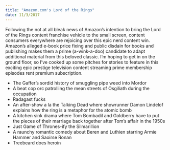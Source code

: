 ```yaml
---
title: "Amazon.com's Lord of the Rings"
date: 11/3/2017
---
```

Following the not at all bleak news of Amazon’s intention to bring the Lord of the Rings content franchise vehicle to the small screen, content consumers everywhere are rejoicing over this epic nerd content win. Amazon’s alleged e-book price fixing and public disdain for books and publishing makes them a prime (a-wink-a-doo) candidate to adapt additional material from this beloved classic. I’m hoping to get in on the ground floor, so I’ve cooked up some pitches for stories to feature in this exciting epic prestige television content streaming prime membership episodes rent premium subscription.

- The Gaffer’s sordid history of smuggling pipe weed into Mordor
- A beat cop orc patrolling the mean streets of Osgiliath during the occupation
- Radagast fucks
- An after-show a la the Talking Dead where showrunner Damon Lindelof explains how the ring is a metaphor for the atomic bomb
- A kitchen sink drama where Tom Bombadil and Goldberry have to put the pieces of their marriage back together after Tom’s affair in the 1950s
- Just Game of Thrones-ify the Silmarillion
- A raunchy romantic comedy about Beren and Luthien starring Armie Hammer and Saoirse Ronan
- Treebeard does heroin